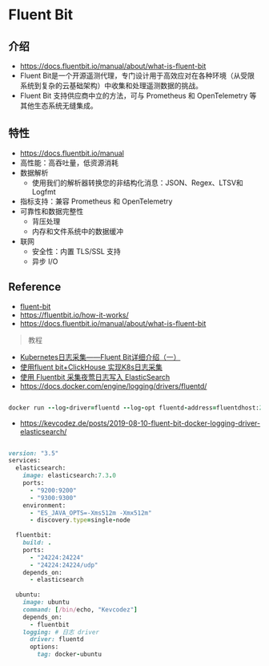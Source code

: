 # Fluent Bit

## 介绍

- <https://docs.fluentbit.io/manual/about/what-is-fluent-bit>
- Fluent Bit是一个开源遥测代理，专门设计用于高效应对在各种环境（从受限系统到复杂的云基础架构）中收集和处理遥测数据的挑战。
- Fluent Bit 支持供应商中立的方法，可与 Prometheus 和 OpenTelemetry 等其他生态系统无缝集成。

## 特性

- <https://docs.fluentbit.io/manual>
- 高性能：高吞吐量，低资源消耗
- 数据解析
  - 使用我们的解析器转换您的非结构化消息：JSON、Regex、LTSV和Logfmt
- 指标支持：兼容 Prometheus 和 OpenTelemetry
- 可靠性和数据完整性
  - 背压处理
  - 内存和文件系统中的数据缓冲
- 联网
  - 安全性：内置 TLS/SSL 支持
  - 异步 I/O

## Reference

- [fluent-bit](https://github.com/fluent/fluent-bit)
- <https://fluentbit.io/how-it-works/>
- <https://docs.fluentbit.io/manual/about/what-is-fluent-bit>

> 教程

- [Kubernetes日志采集——Fluent Bit详细介绍（一）](https://www.cnblogs.com/zhangmingcheng/p/15784496.html)
- [使用fluent bit+ClickHouse 实现K8s日志采集](https://cloud.tencent.com/developer/article/1926584)
- [使用 Fluentbit 采集夜莺日志写入 ElasticSearch](https://flashcat.cloud/blog/collect-n9e-logs-by-fluentbit/)
- <https://docs.docker.com/engine/logging/drivers/fluentd/>

```ruby

docker run --log-driver=fluentd --log-opt fluentd-address=fluentdhost:24224
```

- <https://kevcodez.de/posts/2019-08-10-fluent-bit-docker-logging-driver-elasticsearch/>

```ruby

version: "3.5"
services:
  elasticsearch:
    image: elasticsearch:7.3.0
    ports:
      - "9200:9200"
      - "9300:9300"
    environment:
      - "ES_JAVA_OPTS=-Xms512m -Xmx512m"
      - discovery.type=single-node
  
  fluentbit:
    build: .
    ports:
      - "24224:24224"
      - "24224:24224/udp"
    depends_on:
      - elasticsearch
  
  ubuntu:
    image: ubuntu
    command: [/bin/echo, "Kevcodez"]
    depends_on:
      - fluentbit
    logging: # 日志 driver
      driver: fluentd
      options:
        tag: docker-ubuntu
```

